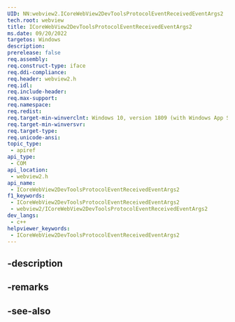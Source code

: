 ```yaml
---
UID: NN:webview2.ICoreWebView2DevToolsProtocolEventReceivedEventArgs2
tech.root: webview
title: ICoreWebView2DevToolsProtocolEventReceivedEventArgs2
ms.date: 09/20/2022
targetos: Windows
description: 
prerelease: false
req.assembly: 
req.construct-type: iface
req.ddi-compliance: 
req.header: webview2.h
req.idl: 
req.include-header: 
req.max-support: 
req.namespace: 
req.redist: 
req.target-min-winverclnt: Windows 10, version 1809 (with Windows App SDK 1.1 or later)
req.target-min-winversvr: 
req.target-type: 
req.unicode-ansi: 
topic_type:
 - apiref
api_type:
 - COM
api_location:
 - webview2.h
api_name:
 - ICoreWebView2DevToolsProtocolEventReceivedEventArgs2
f1_keywords:
 - ICoreWebView2DevToolsProtocolEventReceivedEventArgs2
 - webview2/ICoreWebView2DevToolsProtocolEventReceivedEventArgs2
dev_langs:
 - c++
helpviewer_keywords:
 - ICoreWebView2DevToolsProtocolEventReceivedEventArgs2
---
```


## -description

## -remarks

## -see-also

